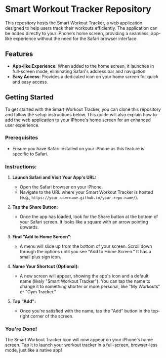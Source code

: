 # Smart Workout Tracker Repository

This repository hosts the Smart Workout Tracker, a web application designed to help users track their workouts efficiently. The application can be added directly to your iPhone's home screen, providing a seamless, app-like experience without the need for the Safari browser interface.

## Features

- **App-like Experience**: When added to the home screen, it launches in full-screen mode, eliminating Safari's address bar and navigation.
- **Easy Access**: Provides a dedicated icon on your home screen for quick and easy access.

## Getting Started

To get started with the Smart Workout Tracker, you can clone this repository and follow the setup instructions below. This guide will also explain how to add the web application to your iPhone's home screen for an enhanced user experience.

### Prerequisites

- Ensure you have Safari installed on your iPhone as this feature is specific to Safari.

### Instructions:

1. **Launch Safari and Visit Your App's URL:**
   - Open the Safari browser on your iPhone.
   - Navigate to the URL where your Smart Workout Tracker is hosted (e.g., `https://your-username.github.io/your-repo-name/`).

2. **Tap the Share Button:**
   - Once the app has loaded, look for the Share button at the bottom of your Safari screen. It looks like a square with an arrow pointing upwards.

3. **Find "Add to Home Screen":**
   - A menu will slide up from the bottom of your screen. Scroll down through the options until you see "Add to Home Screen." It has a small plus sign icon.

4. **Name Your Shortcut (Optional):**
   - A new screen will appear, showing the app's icon and a default name (likely "Smart Workout Tracker"). You can tap the name to change it to something shorter or more personal, like "My Workouts" or "Gym Tracker."

5. **Tap "Add":**
   - Once you're satisfied with the name, tap the "Add" button in the top-right corner of the screen.

### You're Done!

The Smart Workout Tracker icon will now appear on your iPhone's home screen. Tap it to launch your workout tracker in a full-screen, browser-less mode, just like a native app!
